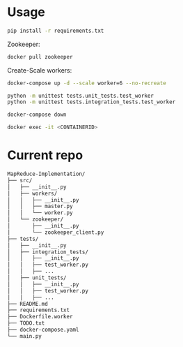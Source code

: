# Usage
```bash
pip install -r requirements.txt
```

Zookeeper:
```bash
docker pull zookeeper
```

Create-Scale workers:
```bash
docker-compose up -d --scale worker=6 --no-recreate
```

```bash
python -m unittest tests.unit_tests.test_worker
python -m unittest tests.integration_tests.test_worker
```

```bash
docker-compose down
```

```bash
docker exec -it <CONTAINERID>
```

# Current repo
```markdown
MapReduce-Implementation/
├── src/
│   ├── __init__.py
│   ├── workers/
│   │   ├── __init__.py
│   │   ├── master.py
│   │   └── worker.py
│   └── zookeeper/
│       ├── __init__.py
│       └── zookeeper_client.py
├── tests/
│   ├── __init__.py
│   ├── integration_tests/
│   │   ├── __init__.py
│   │   ├── test_worker.py
│   │   ├── ...
│   ├── unit_tests/
│   │   ├── __init__.py
│   │   ├── test_worker.py
│   │   ├── ...
├── README.md
├── requirements.txt
├── Dockerfile.worker
├── TODO.txt
├── docker-compose.yaml
└── main.py
```
